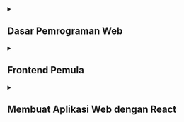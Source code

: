   <details>
    <summary><h2>Dasar Pemrograman Web</h2></summary>
    <h4>Kriteria Submission</h4>
    <ul>
      <li>Terdapat elemen &lt;header&gt;, &lt;footer&gt;, &lt;main&gt;, &lt;article&gt;, dan &lt;aside&gt; di berkas HTML.</li>
      <li>Masing-masing elemen wajib berisi konten yang peruntukkannya sesuai dengan elemen tersebut (menerapkan konsep <em>semantic HTML</em> dalam menyusun struktur website).</li>
      <li>Wajib menampilkan identitas diri (biodata diri) yang minimal harus berisi foto asli diri dan nama sesuai profil Dicoding. Identitas diri wajib ditampilkan dalam elemen &lt;aside&gt;.</li>
      <li>Menyusun layout dengan menggunakan float atau flexbox.<strong><br></strong></li><li>Tema yang ditampilkan bebas, <strong>kecuali</strong> tema Bandung.</li>
    </ul>
    <h4>Penilaian</h4>
    <ul>
      <li>Menerapkan tampilan aplikasi yang menarik:
        <ul>
          <li>Memiliki pemilihan warna yang pas dengan tema aplikasi (Dalam memilih warna, Anda dapat memanfaatkan tools pemilihan warna seperti <a href="http://colorhunt.co" target="_blank" rel="noreferrer noopener">colorhunt.co</a>).</li>
          <li>Tata letak elemen yang pas.<br>Contoh : Tidak ada konten yang bertumpuk.</li>
          <li>Penggunaan font yang pas dengan tema.</li>
          <li>Penerapan padding dan margin yang pas.<br><br></li>
        </ul>
      </li>
      <li>Menerapkan layout yang responsif:&nbsp;
        <ul>
          <li>Menggunakan <em>media query&nbsp;</em>untuk menyesuaikan layout pada berbagai ukuran layar device.<br>Pastikan untuk tidak terdapat konten yang menumpuk maupun keluar dari kontainer ketika dicoba pada dekstop, tablet, dan juga mobile.</li>
          <li>Menerapkan flexbox dalam menyusun layout.<br><br></li>
        </ul>
      </li>
      <li>Terdapat penerapan JavaScript dalam memanipulasi DOM, seperti: (<em>pilih satu</em>)
        <ul>
          <li>Membuat drop down.</li>
          <li>Memanfaatkan logika seperti looping dalam menampilkan elemen dan konten.</li>
          <li>Membuat slider.</li>
          <li>dan lainnya yang mendukung tampilan website agar lebih hidup.</li>
        </ul>
      </li>
    </ul>
    <h4>Link Project</h4>
    <ul>
      <li>
        <a href="https://dwiiipoetra.github.io/reactdev_dicoding/dasar_web/">Company Profile (Ventura)</a>
      </li>
    </ul>
  </details>
    
  <details>
        <summary><h2>Frontend Pemula</h2></summary>
            <h4>Kriteria Submission</h4>
                <h5 dir="ltr">Kriteria 1: Mampu Menambahkan Data Buku</h5>
                <ul><li dir="ltr">Bookshelf Apps harus mampu <strong>menambahkan data buku baru</strong>.</li><li>Data buku yang disimpan merupakan objek JavaScript.</li></ul>
                <h5 dir="ltr">Kriteria 2: Memiliki Dua Rak Buku</h5>
                <ul><li dir="ltr">Bookshelf Apps harus <strong>memiliki&nbsp;</strong><strong>2&nbsp;</strong><strong>Rak buku</strong>. Yakni, “Belum selesai dibaca” dan “Selesai dibaca”.</li><li dir="ltr">Rak buku "Belum selesai dibaca" hanya menyimpan buku jika properti <span style="padding:2px 4px;color:rgb(199,37,78);background-color:rgb(249,242,244);">isComplete</span> bernilai <em>false</em>.</li><li dir="ltr"><p dir="ltr">Rak buku "Selesai dibaca" hanya menyimpan buku jika properti <span style="padding:2px 4px;color:rgb(199,37,78);background-color:rgb(249,242,244);">isComplete</span> bernilai <em>true</em>.</p></li></ul>
                <h5 dir="ltr">Kriteria 3: Dapat Memindahkan Buku antar Rak</h5>
                <ul><li dir="ltr"><p dir="ltr">Buku yang ditampilkan pada rak, baik itu "Belum selesai dibaca" maupun "Selesai dibaca" <strong>harus dapat dipindahkan di antara keduanya</strong>.</p></li></ul>
                <h5 dir="ltr">Kriteria 4: Dapat Menghapus Data Buku</h5>
                <ul><li dir="ltr"><p dir="ltr">Buku yang ditampilkan pada rak, baik itu "Belum selesai dibaca" maupun "Selesai dibaca" <strong>harus dapat dihapus</strong>.</p></li></ul>
                <h5 dir="ltr">Kriteria 5: Manfaatkan localStorage dalam Menyimpan Data Buku</h5>
                <ul><li dir="ltr">Data buku yang ditampilkan pada rak, baik itu "Belum selesai dibaca" maupun "Selesai dibaca" <strong>harus dapat bertahan walaupun halaman web ditutup</strong>.</li><li dir="ltr"><p dir="ltr">Dengan begitu, Anda <strong>harus&nbsp;</strong><strong>menyimpan data buku pada localStorage</strong>.</p></li></ul>
            <h4>Penilaian</h4>
                <ul>
                  <li dir="ltr">Tambahkan fitur pencarian untuk mem-<em>filter&nbsp;</em>buku yang ditampilkan pada rak sesuai dengan <em>title&nbsp;</em>buku yang dituliskan pada kolom pencarian.</li>
                  <li dir="ltr">Berkreasilah dengan membuat proyek Bookshelf Apps tanpa menggunakan <em>project starter</em>.</li>
                  <li dir="ltr">Menuliskan kode dengan bersih.
                    <ul>
                      <li dir="ltr">Bersihkan comment dan kode yang tidak digunakan.</li>
                      <li dir="ltr">Indentasi yang sesuai.</li>
                    </ul>
                  </li>
                  <li dir="ltr">Terdapat improvisasi fitur seperti (pilih satu):&nbsp;
                    <ul>
                      <li dir="ltr">Custom Dialog ketika menghapus buku.</li>
                      <li dir="ltr">Dapat <em>edit&nbsp;</em>buku.</li>
                      <li dir="ltr">dsb.</li>
                    </ul>
                  </li>
                </ul>
            <h4>Link Project</h4>
                <ul>
                    <li> 
                        <a href="https://dwiiipoetra.github.io/reactdev_dicoding/frontend_pemula/todo_apps">Web Storage (Todo Apps)</a>
                    </li>
                    <li>
                        <a href="https://dwiiipoetra.github.io/reactdev_dicoding/frontend_pemula/tebak_angka">Web Storage (Tebak Angka)</a>
                    </li>
                    <li>
                        <a href="https://dwiiipoetra.github.io/reactdev_dicoding/frontend_pemula/bookshelf_apps">Final Project (Bookshelf Apps)</a>
                    </li>
                </ul>
   </details>

<details>
        <summary><h2>Membuat Aplikasi Web dengan React</h2></summary>
            <h4>Kriteria Submission</h4>
                <h5 dir="ltr">Kriteria Utama 1: Mampu Menampilkan Daftar Catatan</h5>
                <ul>
                  <li dir="ltr">Aplikasi harus mampu menampilkan daftar catatan dengan data awal (initial data) yang telah kami sediakan.</li>
                  <li dir="ltr">Memanfaatkan state component untuk menyimpan data catatan.</li>
                  <li dir="ltr">Menggunakan teknik array map untuk menampilkan daftar catatan.</li>
                </ul>
                <h5 dir="ltr">Kriteria Utama 2: Mampu Menambahkan Catatan</h5>
                <ul>
                  <li dir="ltr">Aplikasi harus mampu menambahkan data catatan baru.</li>
                  <li dir="ltr">Memanfaatkan controlled component dalam membuat form input.</li>
                  <li dir="ltr">Data catatan disimpan cukup pada memori saja (akan hilang jika browser di-refresh).</li>
                  <li dir="ltr">Data catatan yang disimpan merupakan objek JavaScript dengan struktur object.</li>
                </ul>
                <h5 dir="ltr">Kriteria Utama 3: Mampu Menghapus Catatan</h5>
                <ul>
                  <li dir="ltr">Aplikasi harus menyediakan tombol hapus untuk menghapus data catatan yang disimpan.</li>
                  <li dir="ltr">Terdapat conditional rendering di mana bila tidak terdapat data catatan, maka UI menampilkan pesan “Tidak ada catatan” atau pesan apa pun yang mengindikasikan data catatan kosong.</li>
                </ul>
                <h5 dir="ltr">Kriteria Opsional 1: Terdapat Fitur Pencarian Catatan</h5>
                <ul>
                  <li dir="ltr">Aplikasi memiliki fitur pencarian catatan berdasarkan kata kunci yang dimasukkan, dengan ketentuan:
                    <ul>
                      <li dir="ltr">Jika kolom pencarian tidak kosong, maka aplikasi <strong>hanya menampilkan daftar catatan yang judulnya mengandung kata kunci yang dimasukkan.</strong></li>
                      <li dir="ltr">Jika kolom pencariannya kosong, maka aplikasi menampilkan seluruh catatan.</li>
                    </ul>
                  </li>
                  <li dir="ltr"><p dir="ltr">Memanfaatkan controlled component dalam membangun fitur catatan.<br></p>
                  </li>
                </ul>
                <h5 dir="ltr">Kriteria Opsional 2: Terdapat Limit Karakter pada Input Judul Catatan</h5>
                <ul>
                  <li>Aplikasi dapat mencegah pengguna untuk memberikan judul catatan lebih dari 50 karakter.</li>
                  <li dir="ltr">Menggunakan state dalam melimitasi, bukan atribut <em>maxlength</em>.</li>
                  <li dir="ltr">
                    <p dir="ltr">Menampilkan jumlah karakter tersisa yang dapat digunakan oleh pengguna.<br></p>
                  </li>
                </ul>
                <h5 dir="ltr">Kriteria Opsional 3: Terdapat Fitur Arsip Catatan</h5>
                <ul>
                  <li dir="ltr">Aplikasi memiliki fitur arsip catatan.</li>
                  <li dir="ltr">Aplikasi harus menyediakan tombol <strong>arsipkan/pindahkan&nbsp;</strong>untuk mengarsipkan atau memindahkan catatan dari arsip.</li>
                  <li dir="ltr">
                    <p dir="ltr">Daftar catatan yang diarsip harus ditampilkan pada tempat terpisah dari catatan yang tidak diarsip.</p>
                   </li>
                  </ul>
                  <h4>Penilaian</h4>
                  <ul>
                    <li dir="ltr">Menerapkan kriteria opsional 1: Terdapat Fitur Pencarian Catatan.</li>
                    <li dir="ltr">Menerapkan kriteria opsional 2: Terdapat Limit Karakter pada Input Judul Catatan.</li>
                    <li dir="ltr">Menerapkan kriteria opsional 3: Terdapat Fitur Arsip Catatan.</li>
                    <li dir="ltr">Menuliskan kode dengan baik:
                      <ul>
                        <li dir="ltr">Tidak membuat <em>class component</em> yang tidak diperlukan.</li>
                        <li dir="ltr">Memecah UI menjadi komponen sekecil mungkin (sesuai tanggung jawabnya).</li>
                        <li dir="ltr">Gaya penulisan harus kode konsisten.</li>
                      </ul>
                    </li>
                  </ul>
                  <h4>Link Project</h4>
                  <ul>
                      <li> 
                          <a href="#">Note App (React)</a>
                      </li>
                  </ul>
   </details>

